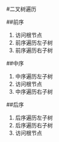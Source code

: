 #二叉树遍历

##前序

 1. 访问根节点 
 2. 前序遍历左子树 
 3. 前序遍历右子树 
 
##中序
 
 1. 中序遍历左子树 
 2. 访问根节点 
 3. 中序遍历右子树 

##后序

 1. 后序遍历左子树 
 2. 后序遍历右子树 
 3. 访问根节点